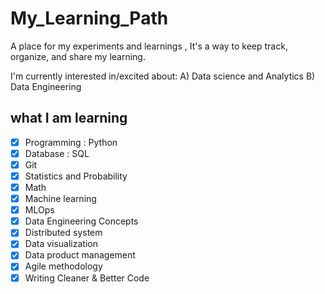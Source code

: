 # My_Learning_Path
A place for my experiments and learnings ,  It's a way to keep track, organize, and share my learning. 



I'm currently interested in/excited about:
A) Data science and Analytics
B) Data Engineering 


## what I am learning

- [x] Programming : Python 
- [x] Database : SQL 
- [x] Git
- [x] Statistics and Probability
- [x] Math 
- [x] Machine learning  
- [x] MLOps 
- [x] Data Engineering Concepts  
- [x] Distributed system
- [x] Data visualization
- [x] Data product management  
- [x] Agile methodology 
- [x] Writing Cleaner & Better Code
